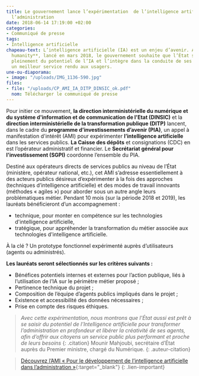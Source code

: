 ```yaml
---
title: Le gouvernement lance l’expérimentation  de l’intelligence artificielle dans
  l’administration
date: 2018-06-14 17:19:00 +02:00
categories:
- Communiqué de presse
tags:
- Intelligence artificielle
chapeau-text: L’intelligence artificielle (IA) est un enjeu d’avenir. Avec **AI for
  humanity**, lancé en mars 2018, le gouvernement souhaite que l’État se saisisse
  pleinement du potentiel de l’IA et l’intègre dans la conduite de ses missions, pour
  un meilleur service rendu aux usagers.
une-ou-diaporama:
- image: "/uploads/IMG_1136-590.jpg"
files:
- file: "/uploads/CP_AMI_IA_DITP_DINSIC_ok.pdf"
  nom: Télécharger le communiqué de presse
---
```


Pour initier ce mouvement, **la direction interministérielle du numérique et du système d'information et de communication de l'Etat (DINSIC)** et la **direction interministérielle de la transformation publique (DITP)** lancent, dans le cadre du **programme d’investissements d’avenir (PIA)**, un appel à manifestation d'intérêt (AMI) pour expérimenter **l’intelligence artificielle** dans les services publics. **La Caisse des dépôts** et consignations (CDC) en est l’opérateur administratif et financier. Le **Secrétariat général pour l'investissement (SGPI)** coordonne l’ensemble du PIA. 

Destiné aux opérateurs directs de services publics au niveau de l’État (ministère, opérateur national, etc.), cet AMI s’adresse essentiellement à des acteurs publics désireux d’expérimenter à la fois des approches (techniques d’intelligence artificielle) et des modes de travail innovants (méthodes « agiles ») pour aborder sous un autre angle leurs problématiques métier. Pendant 10 mois (sur la période 2018 et 2019), les lauréats bénéficieront d’un accompagnement : 

* technique, pour monter en compétence sur les technologies d'intelligence artificielle, 
* tratégique, pour appréhender la transformation du métier associée aux technologies d'intelligence artificielle. 

À la clé ? Un prototype fonctionnel expérimenté auprès d’utilisateurs (agents ou administrés). 

**Les lauréats seront sélectionnés sur les critères suivants :**
* Bénéfices potentiels internes et externes pour l’action publique, liés à l’utilisation de l’IA sur le périmètre métier proposé ; 
* Pertinence technique du projet ; 
* Composition de l’équipe d’agents publics impliqués dans le projet ;
* Existence et accessibilité des données nécessaires ; 
* Prise en compte des risques éthiques. 
 
> *Avec cette expérimentation, nous montrons que l’État aussi est prêt à se saisir du potentiel de l’Intelligence artificielle pour transformer l’administration en profondeur et libérer la créativité de ses agents, afin d’offrir aux citoyens un service public plus performant et proche de leurs besoins*
{: .citation}
>Mounir Mahjoubi, secrétaire d’État auprès du Premier ministre, chargé du Numérique. 
{: .auteur-citation}

> [Découvrez l’AMI « Pour le développement de l’intelligence artificielle dans l’administration »](www.demarches-simplifiees.fr/commencer/ami-intelligence-artificielle){:target="_blank"}
{: .lien-important}
